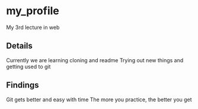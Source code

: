 # my_profile
My 3rd lecture in web

## Details
 Currently we are learning cloning and readme
 Trying out new things and getting used to git

 ## Findings
  Git gets better and easy with time
  The more you practice, the better you get